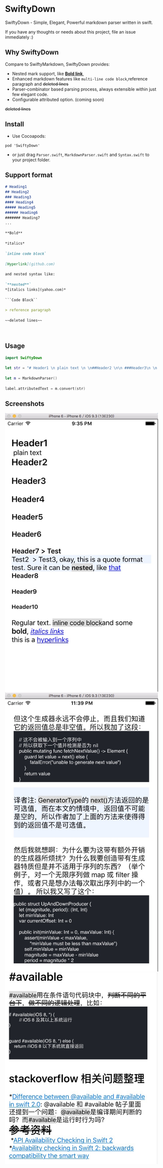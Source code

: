 # SwiftyDown
SwiftyDown - Simple, Elegant, Powerful markdown parser written in swift. 

If you have any thoughts or needs about this project, file an issue immediately :)

## Why SwiftyDown

Compare to SwiftyMarkdown, SwiftyDown provides:

- Nested mark support, like **[Bold link](https://github.com/aaaron7)**, 
- Enhanced markdown features like `multi-line code block`,reference paragraph and ~~deleted lines~~
- Parser-combinator based parsing process, always extensible within just few elegant code.
- Configurable attributed option. (coming soon)

~~deleted lines~~


## Install

- Use Cocoapods:

```
pod 'SwiftyDown'
```

- or just drag `Parser.swift`, `MarkdownParser.swift` and `Syntax.swift` to your project folder.

## Support format

```Markdown
# Heading1
## Heading2
### Heading3
#### Heading4
##### Heading5
###### Heading6
####### Heading7
...

**Bold**

*italics*

`inline code block`

[Hyperlink](github.com)

and nested syntax like:

`**nested**`
*[italics links](yahoo.com)*

```Code Block`` 

> reference paragraph

~~deleted lines~~

 


```

## Usage

```swift
import SwiftyDown

let str = "# Header1 \n plain text \n \n##Header2 \n\n ###Header3\n \n ####Header4 \n \n#####Header5  \n\n######Header6 \n\n\n\n\n \n#######Header7 > Test \n\n> Test2 \n > Test3, okay, this is a quote format test. Sure it can be `**nested**`, like [that](yahoo.com) \n\n ########Header8  \n\n#########Header9  \n\n\n\n##########Header10 \n\n \n  Regular text. `inline code block` and some **bold**, *[italics links](yahoo.com)* \n \n  this is a [hyperlinks](http://www.yahoo.com)"
        
let m = MarkdownParser()

label.attributedText = m.convert(str)

```


## Screenshots
![](https://raw.githubusercontent.com/aaaron7/SwiftyDown/master/SwiftyDownExample/screenshots.png)
![](https://raw.githubusercontent.com/aaaron7/SwiftyDown/master/SwiftyDownExample/screenshots1.png)
![](https://raw.githubusercontent.com/aaaron7/SwiftyDown/master/SwiftyDownExample/screenshots2.jpg)

